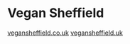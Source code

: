 Vegan Sheffield
===
[vegansheffield.co.uk](https://vegansheffield.co.uk)
[vegansheffield.uk](https://vegansheffield.uk)
